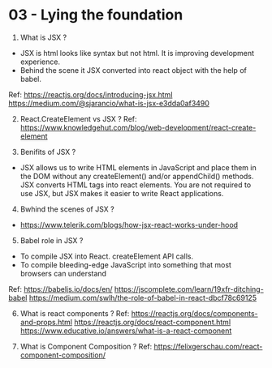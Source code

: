 # 03 - Lying the foundation

1. What is JSX ?
- JSX is html looks like syntax but not html. It is improving development experience.
- Behind the scene it JSX converted into react object with the help of babel.

Ref:
https://reactjs.org/docs/introducing-jsx.html
https://medium.com/@sjarancio/what-is-jsx-e3dda0af3490

2. React.CreateElement vs JSX ?
Ref:
https://www.knowledgehut.com/blog/web-development/react-create-element

3. Benifits of JSX ?
- JSX allows us to write HTML elements in JavaScript and place them in the DOM without any createElement() and/or appendChild() methods. JSX converts HTML tags into react elements. You are not required to use JSX, but JSX makes it easier to write React applications.

4. Bwhind the scenes of JSX ?
- https://www.telerik.com/blogs/how-jsx-react-works-under-hood

5. Babel role in JSX ?
- To compile JSX into React. createElement API calls.
- To compile bleeding-edge JavaScript into something that most browsers can understand


Ref:
https://babeljs.io/docs/en/
https://jscomplete.com/learn/19xfr-ditching-babel
https://medium.com/swlh/the-role-of-babel-in-react-dbcf78c69125

6. What is react components ? 
Ref:
https://reactjs.org/docs/components-and-props.html
https://reactjs.org/docs/react-component.html
https://www.educative.io/answers/what-is-a-react-component

7. What is Component Composition ?
Ref:
https://felixgerschau.com/react-component-composition/

